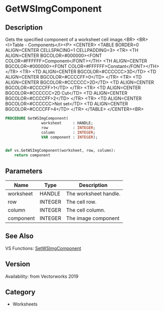 # GetWSImgComponent

## Description
Gets the specified component of a worksheet cell image.&lt;BR&gt;
&lt;BR&gt;
&lt;I&gt;Table - Components&lt;/I&gt;&lt;P&gt;
&lt;CENTER&gt;
&lt;TABLE BORDER=0 ALIGN=CENTER CELLSPACING=1 CELLPADDING=3&gt;
  &lt;TR&gt; 
	&lt;TH ALIGN=CENTER BGCOLOR=#000000&gt;&lt;FONT COLOR=#FFFFFF&gt;Component&lt;/FONT&gt;&lt;/TH&gt;
	&lt;TH ALIGN=CENTER BGCOLOR=#000000&gt;&lt;FONT COLOR=#FFFFFF&gt;Constant&lt;/FONT&gt;&lt;/TH&gt;
  &lt;/TR&gt;
  &lt;TR&gt; 
	&lt;TD ALIGN=CENTER BGCOLOR=#CCCCCC&gt;3D&lt;/TD&gt;
	&lt;TD ALIGN=CENTER BGCOLOR=#CCCCFF&gt;0&lt;/TD&gt;
  &lt;/TR&gt;
  &lt;TR&gt; 
	&lt;TD ALIGN=CENTER BGCOLOR=#CCCCCC&gt;2D&lt;/TD&gt;
	&lt;TD ALIGN=CENTER BGCOLOR=#CCCCFF&gt;1&lt;/TD&gt;
  &lt;/TR&gt;
  &lt;TR&gt; 
	&lt;TD ALIGN=CENTER BGCOLOR=#CCCCCC&gt;2D Cut&lt;/TD&gt;
	&lt;TD ALIGN=CENTER BGCOLOR=#CCCCFF&gt;2&lt;/TD&gt;
  &lt;/TR&gt;
  &lt;TR&gt; 
	&lt;TD ALIGN=CENTER BGCOLOR=#CCCCCC&gt;Not set&lt;/TD&gt;
	&lt;TD ALIGN=CENTER BGCOLOR=#CCCCFF&gt;4&lt;/TD&gt;
  &lt;/TR&gt;
&lt;/TABLE&gt;
&lt;/CENTER&gt;&lt;BR&gt;


```pascal
PROCEDURE GetWSImgComponent(
				worksheet     : HANDLE;
				row           : INTEGER;
				column        : INTEGER;
				VAR component : INTEGER);
```

```python

def vs.GetWSImgComponent(worksheet, row, column):
    return component
```

## Parameters
|Name|Type|Description|
|---|---|---|
|worksheet|HANDLE|The worksheet handle.|
|row|INTEGER|The cell row.|
|column|INTEGER|The cell column.|
|component|INTEGER|The image component|

## See Also
VS Functions:
[SetWSImgComponent](SetWSImgComponent.md)

## Version
Availability: from Vectorworks 2019
## Category
* Worksheets

